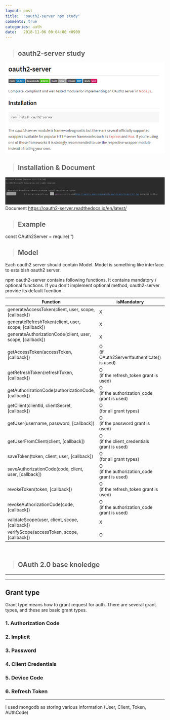 ```yaml
---
layout: post
title:  "oauth2-server npm study"
comments: true
categories: auth
date:   2018-11-06 00:04:00 +0900
---
```


> ## oauth2-server study
![oauth2-server-npm](/assets/oauth2-server-npm.PNG)

> ## Installation & Document
![oauth2-install](/assets/oauth2-install.PNG)
Document
https://oauth2-server.readthedocs.io/en/latest/

> ## Example
const OAuth2Server = require('')



> ## Model
Each oauth2 server should contain Model.
Model is something like interface to estalbish oauth2 server.

npm oauth2-server contains following functions.
It contains mandatory / optional functions.
If you don't implement optional method, oauth2-server provide its default fucntion.

|Function|isMandatory|Description|
|---|---|---|
|generateAccessToken(client, user, scope, [callback])|X|Generate a new token|
|generateRefreshToken(client, user, scope, [callback])|X|Refresh a new token|
|generateAuthorizationCode(client, user, scope, [callback])|X|Generate a new AuthorizationCode|
|getAccessToken(accessToken, [callback])|O<br>(if OAuth2Server#authenticate() is used)|Retrieve saved token|
|getRefreshToken(refreshToken, [callback])|O<br>(if the refresh_token grant is used)|Retrieve saved refresh token|
|getAuthorizationCode(authorizationCode, [callback])|O<br>(if the authorization_code grant is used)|Retrieve saved authorizationCode|
|getClient(clientId, clientSecret, [callback])|O<br>(for all grant types)|Retrieve a client|
|getUser(username, password, [callback])|O<br>(if the password grant is used)|Retrieve a user|
|getUserFromClient(client, [callback])|O<br>(if the client_credentials grant is used)|Retrieve user that associated with client|
|saveToken(token, client, user, [callback])|O<br>(for all grant types)|Save access token|
|saveAuthorizationCode(code, client, user, [callback])|O<br>(if the authorization_code grant is used)|Save authorizationCode|
|revokeToken(token, [callback])|O<br>(if the refresh_token grant is used)|Revoke refresh token|
|revokeAuthorizationCode(code, [callback])|O<br>(if the authorization_code grant is used)|Revoke authorizationCode|
|validateScope(user, client, scope, [callback])|X|Check scope for a given client/user|
|verifyScope(accessToken, scope, [callback])|O|Check scope for a given token|

<br>

> ## OAuth 2.0 base knoledge
---


---
## Grant type
Grant type means how to grant request for auth.
There are several grant types, and these are basic grant types.


### 1. Authorization Code
### 2. Implicit
### 3. Password
### 4. Client Credentials
### 5. Device Code
### 6. Refresh Token

---

I used mongodb as storing various information
(User, Client, Token, AUthCode)
